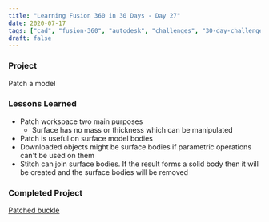 ```yaml
---
title: "Learning Fusion 360 in 30 Days - Day 27"
date: 2020-07-17
tags: ["cad", "fusion-360", "autodesk", "challenges", "30-day-challenge", "fusion-360-in-30"]
draft: false
---
```

### Project
Patch a model

### Lessons Learned
- Patch workspace two main purposes
    - Surface has no mass or thickness which can be manipulated
- Patch is useful on surface model bodies
- Downloaded objects might be surface bodies if parametric operations can't be used on them
- Stitch can join surface bodies. If the result forms a solid body then it will be created and the surface bodies will be removed

### Completed Project
[Patched buckle](https://a360.co/2ZpSNiG)
